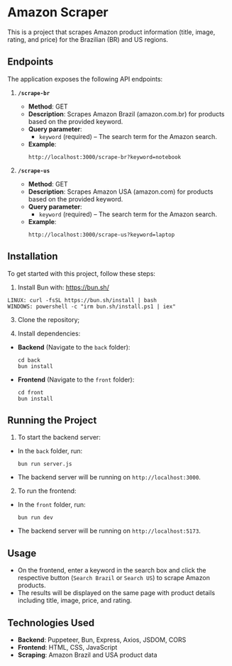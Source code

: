 # Amazon Scraper

This is a project that scrapes Amazon product information (title, image, rating, and price) for the Brazilian (BR) and US regions.

## Endpoints

The application exposes the following API endpoints:

1. **`/scrape-br`**
   - **Method**: GET
   - **Description**: Scrapes Amazon Brazil (amazon.com.br) for products based on the provided keyword.
   - **Query parameter**: 
     - `keyword` (required) – The search term for the Amazon search.
   - **Example**: 
     ```
     http://localhost:3000/scrape-br?keyword=notebook
     ```

2. **`/scrape-us`**
   - **Method**: GET
   - **Description**: Scrapes Amazon USA (amazon.com) for products based on the provided keyword.
   - **Query parameter**: 
     - `keyword` (required) – The search term for the Amazon search.
   - **Example**: 
     ```
     http://localhost:3000/scrape-us?keyword=laptop
     ```


## Installation

To get started with this project, follow these steps:

1. Install Bun with: https://bun.sh/
  ```
  LINUX: curl -fsSL https://bun.sh/install | bash
  WINDOWS: powershell -c "irm bun.sh/install.ps1 | iex"
  ```
3. Clone the repository;

4. Install dependencies:

- **Backend** (Navigate to the `back` folder):
  ```
  cd back
  bun install
  ```

- **Frontend** (Navigate to the `front` folder):
  ```
  cd front
  bun install
  ```

## Running the Project

1. To start the backend server:

- In the `back` folder, run:
  ```
  bun run server.js
  ```
- The backend server will be running on `http://localhost:3000`.

2. To run the frontend:

- In the `front` folder, run:
   ```
  bun run dev
  ```
- The backend server will be running on `http://localhost:5173`.

## Usage

- On the frontend, enter a keyword in the search box and click the respective button (`Search Brazil` or `Search US`) to scrape Amazon products.
- The results will be displayed on the same page with product details including title, image, price, and rating.

## Technologies Used

- **Backend**: Puppeteer, Bun, Express, Axios, JSDOM, CORS
- **Frontend**: HTML, CSS, JavaScript
- **Scraping**: Amazon Brazil and USA product data
